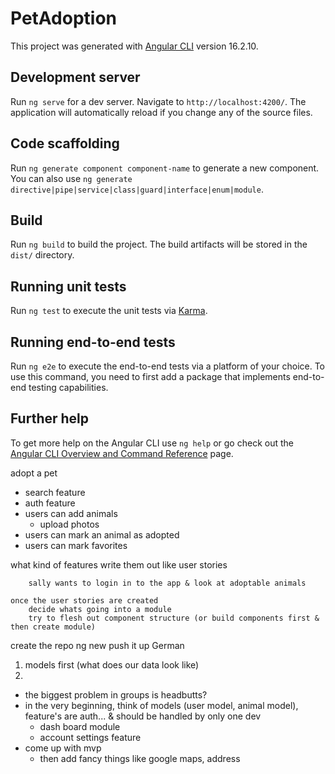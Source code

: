 # PetAdoption

This project was generated with [Angular CLI](https://github.com/angular/angular-cli) version 16.2.10.

## Development server

Run `ng serve` for a dev server. Navigate to `http://localhost:4200/`. The application will automatically reload if you change any of the source files.

## Code scaffolding

Run `ng generate component component-name` to generate a new component. You can also use `ng generate directive|pipe|service|class|guard|interface|enum|module`.

## Build

Run `ng build` to build the project. The build artifacts will be stored in the `dist/` directory.

## Running unit tests

Run `ng test` to execute the unit tests via [Karma](https://karma-runner.github.io).

## Running end-to-end tests

Run `ng e2e` to execute the end-to-end tests via a platform of your choice. To use this command, you need to first add a package that implements end-to-end testing capabilities.

## Further help

To get more help on the Angular CLI use `ng help` or go check out the [Angular CLI Overview and Command Reference](https://angular.io/cli) page.



adopt a pet
- search feature
- auth feature
- users can add animals 
    - upload photos
- users can mark an animal as adopted
- users can mark favorites

what kind of features
    write them out like user stories

        sally wants to login in to the app & look at adoptable animals
        
    once the user stories are created
        decide whats going into a module
        try to flesh out component structure (or build components first & then create module)
        
create the repo
    ng new
    push it up 
German
1. models first (what does our data look like)
2. 
* the biggest problem in groups is headbutts?
* in the very beginning, think of models (user model, animal model), feature's are auth... & should be handled by only one dev
  - dash board module
  - account settings feature
* come up with mvp
  - then add fancy things like google maps, address
